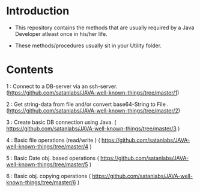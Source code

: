 # Introduction

- This repository contains the methods that are usually required by a Java Developer atleast once in his/her life.

- These methods/procedures usually sit in your Utility folder.


# Contents

1 : Connect to a DB-server via an ssh-server. (https://github.com/satanlabs/JAVA-well-known-things/tree/master/1)

2 : Get string-data from file and/or convert base64-String to File . (https://github.com/satanlabs/JAVA-well-known-things/tree/master/2)

3 : Create basic DB connection using Java. ( https://github.com/satanlabs/JAVA-well-known-things/tree/master/3 )

4 : Basic file operations (read/write ) ( https://github.com/satanlabs/JAVA-well-known-things/tree/master/4 )

5 : Basic Date obj. based operations ( https://github.com/satanlabs/JAVA-well-known-things/tree/master/5 )

6 : Basic obj. copying  operations ( https://github.com/satanlabs/JAVA-well-known-things/tree/master/6 )
